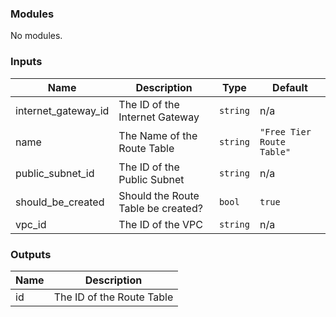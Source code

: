 <!-- BEGIN_TF_DOCS -->
### Modules

No modules.

### Inputs

| Name | Description | Type | Default |
|------|-------------|------|---------|
| internet\_gateway\_id | The ID of the Internet Gateway | `string` | n/a |
| name | The Name of the Route Table | `string` | `"Free Tier Route Table"` |
| public\_subnet\_id | The ID of the Public Subnet | `string` | n/a |
| should\_be\_created | Should the Route Table be created? | `bool` | `true` |
| vpc\_id | The ID of the VPC | `string` | n/a |

### Outputs

| Name | Description |
|------|-------------|
| id | The ID of the Route Table |
<!-- END_TF_DOCS -->
